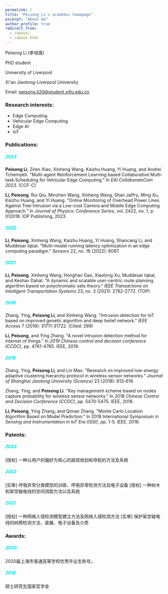 ```yaml
---
permalink: /
title: "Peisong Li's academic homepage"
excerpt: "About me"
author_profile: true
redirect_from: 
  - /about/
  - /about.html
---
```


Peisong Li (李培嵩)

PhD student

University of Liverpool

Xi'an Jiaotong-Liverpool University

Email: peisong.li20@student.xjtlu.edu.cn

### Research interests:
- Edge Computing
- Vehicular Edge Computing
- Edge AI
- IoT



### Publications:

##### <font color="#00dddd">2023</font><br />

**Peisong Li**, Ziren Xiao, Xinheng Wang, Kaizhu Huang, Yi Huang, and Andrei Tchernykh. "Multi-agent Reinforcement Learning based Collaborative Multi-task Scheduling for Vehicular Edge Computing." In *EAI CollaborateCom 2023*. (CCF-C)

**Li, Peisong**, Rui Qiu, Minzhen Wang, Xinheng Wang, Shan Jaffry, Ming Xu, Kaizhu Huang, and Yi Huang. "Online Monitoring of Overhead Power Lines Against Tree Intrusion via a Low-cost Camera and Mobile Edge Computing Approach." In *Journal of Physics: Conference Series*, vol. 2422, no. 1, p. 012018. IOP Publishing, 2023. 

##### <font color="#00dddd">2022</font><br />

**Li, Peisong**, Xinheng Wang, Kaizhu Huang, Yi Huang, Shancang Li, and Muddesar Iqbal. "Multi-model running latency optimization in an edge computing paradigm." *Sensors* 22, no. 16 (2022): 6097. 

##### <font color="#00dddd">2021</font><br />

**Li, Peisong**, Xinheng Wang, Honghao Gao, Xiaolong Xu, Muddesar Iqbal, and Keshav Dahal. "A dynamic and scalable user-centric route planning algorithm based on polychromatic sets theory." *IEEE Transactions on Intelligent Transportation Systems* 23, no. 3 (2021): 2762-2772. (TOP)

##### <font color="#00dddd">2019</font><br />

Zhang, Ying, **Peisong Li**, and Xinheng Wang. "Intrusion detection for IoT based on improved genetic algorithm and deep belief network." *IEEE Access* 7 (2019): 31711-31722. (Cited: 269)

**Li, Peisong**, and Ying Zhang. "A novel intrusion detection method for internet of things." In *2019 Chinese control and decision conference (CCDC)*, pp. 4761-4765. IEEE, 2019. 

##### <font color="#00dddd">2018</font><br />

Zhang, Ying, **Peisong Li**, and Lin Mao. "Research on improved low-energy adaptive clustering hierarchy protocol in wireless sensor networks." *Journal of Shanghai Jiaotong University (Science)* 23 (2018): 613-619. 

Zhang, Ying, and **Peisong Li**. "Key management scheme based on nodes capture probability for wireless sensor networks." In *2018 Chinese Control and Decision Conference (CCDC)*, pp. 5470-5475. IEEE, 2018. 

**Li, Peisong**, Ying Zhang, and Qiman Zhang. "Monte Carlo Location Algorithm Based on Model Prediction." In 2018 International Symposium in *Sensing and Instrumentation in IoT Era (ISSI)*, pp. 1-5. IEEE, 2018.

### Patents:
##### <font color="#00dddd">2023</font><br />
[授权] 一种以用户的偏好为核心的路径规划和导航的方法及系统
##### <font color="#00dddd">2022</font><br />
[实审] 呼吸异常分类模型的训练、呼吸异常检测方法及电子设备
[授权] 一种树木和架空输电线的空间测距方法以及系统
##### <font color="#00dddd">2021</font><br />
[授权] 一种网络入侵检测模型建立方法及网络入侵检测方法
[实审] 保护架空输电线的树障检测方法、装置、电子设备及介质

### Awards:
##### <font color="#00dddd">2020</font><br />
2020届上海市普通高等学校优秀毕业生称号。
##### <font color="#00dddd">2018</font><br />
硕士研究生国家奖学金
